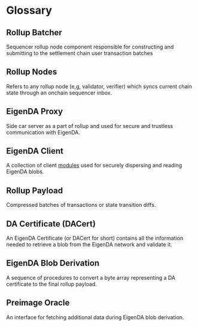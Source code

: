 # Glossary

## Rollup Batcher

Sequencer rollup node component responsible for constructing and submitting to the settlement chain user transaction batches

## Rollup Nodes

Refers to any rollup node (e,g, validator, verifier) which syncs current chain state through an onchain sequencer inbox.

## EigenDA Proxy

Side car server as a part of rollup and used for secure and trustless communication with EigenDA.

## EigenDA Client

A collection of client [modules](https://github.com/Layr-Labs/eigenda/tree/bb91b829995c28e813fce46412a77f9fa428b0af/api/clients/v2) used for securely dispersing and reading EigenDA blobs.

## Rollup Payload

Compressed batches of transactions or state transition diffs.

## DA Certificate (DACert)

An EigenDA Certificate (or DACert for short) contains all the information needed to retrieve a blob from the EigenDA network and validate it.

## EigenDA Blob Derivation

A sequence of procedures to convert a byte array representing a DA certificate to the final rollup payload.

## Preimage Oracle

An interface for fetching additional data during EigenDA blob derivation.